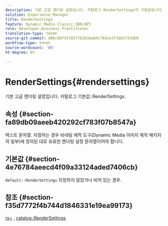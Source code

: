 ```yaml
---
description: 기본 고급 렌더링 설정입니다. 카탈로그 RenderSettings의 기본값입니다.
solution: Experience Manager
title: RenderSettings
feature: Dynamic Media Classic,SDK/API
role: Developer,Business Practitioner
translation-type: tm+mt
source-git-commit: d0bc88f55f857762b3bab4c76d1e3f3dd2733d60
workflow-type: tm+mt
source-wordcount: '66'
ht-degree: 6%

---
```



# RenderSettings{#rendersettings}

기본 고급 렌더링 설정입니다. 카탈로그 기본값::RenderSettings.

## 속성 {#section-fa89db09aeeb420292cf783f07b8547a}

텍스트 문자열. 지정하는 경우 비네팅 제작 도구(Dynamic Media 이미지 제작 패키지의 일부)에 정의된 대로 유효한 렌더링 설정 문자열이어야 합니다.

## 기본값 {#section-4e76784aeecd4f09a33124aded7406cb}

`default::RenderSettings` 지정하지 않았거나 비어 있는 경우.

## 참조 {#section-f35d7772f4b744d1846331e19ea99173}

[rs=](../../../../../ir-api/http-protocol/image-rendering-api-ref/c-ir-http-protocol-ref/c-ir-http-protocol-command-reference/r-ir-rs.md#reference-d20cefaaa6cd4f449d1591c87959b4cf) ,  [catalog::RenderSettings](../../../../../ir-api/material-cat/image-rendering-api-ref/c-ir-material-catalog/c-ir-attributes-reference/r-ir-rendersettings.md#reference-f3ae5e18095d40b2a8edef957dd82fbd)
